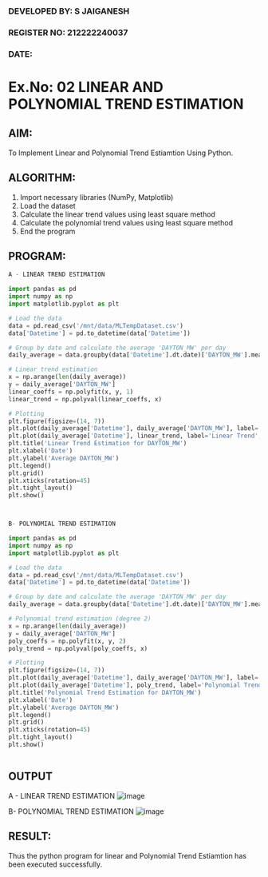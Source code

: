 ### DEVELOPED BY: S JAIGANESH
### REGISTER NO: 212222240037
### DATE:

# Ex.No: 02 LINEAR AND POLYNOMIAL TREND ESTIMATION

## AIM:
To Implement Linear and Polynomial Trend Estiamtion Using Python.

## ALGORITHM:
1. Import necessary libraries (NumPy, Matplotlib)
2. Load the dataset
3. Calculate the linear trend values using least square method
4. Calculate the polynomial trend values using least square method
5. End the program

## PROGRAM:
```python
A - LINEAR TREND ESTIMATION

import pandas as pd
import numpy as np
import matplotlib.pyplot as plt

# Load the data
data = pd.read_csv('/mnt/data/MLTempDataset.csv')
data['Datetime'] = pd.to_datetime(data['Datetime'])

# Group by date and calculate the average 'DAYTON_MW' per day
daily_average = data.groupby(data['Datetime'].dt.date)['DAYTON_MW'].mean().reset_index()

# Linear trend estimation
x = np.arange(len(daily_average))
y = daily_average['DAYTON_MW']
linear_coeffs = np.polyfit(x, y, 1)
linear_trend = np.polyval(linear_coeffs, x)

# Plotting
plt.figure(figsize=(14, 7))
plt.plot(daily_average['Datetime'], daily_average['DAYTON_MW'], label='Original Data', marker='o')
plt.plot(daily_average['Datetime'], linear_trend, label='Linear Trend', color='red')
plt.title('Linear Trend Estimation for DAYTON_MW')
plt.xlabel('Date')
plt.ylabel('Average DAYTON_MW')
plt.legend()
plt.grid()
plt.xticks(rotation=45)
plt.tight_layout()
plt.show()



B- POLYNOMIAL TREND ESTIMATION

import pandas as pd
import numpy as np
import matplotlib.pyplot as plt

# Load the data
data = pd.read_csv('/mnt/data/MLTempDataset.csv')
data['Datetime'] = pd.to_datetime(data['Datetime'])

# Group by date and calculate the average 'DAYTON_MW' per day
daily_average = data.groupby(data['Datetime'].dt.date)['DAYTON_MW'].mean().reset_index()

# Polynomial trend estimation (degree 2)
x = np.arange(len(daily_average))
y = daily_average['DAYTON_MW']
poly_coeffs = np.polyfit(x, y, 2)
poly_trend = np.polyval(poly_coeffs, x)

# Plotting
plt.figure(figsize=(14, 7))
plt.plot(daily_average['Datetime'], daily_average['DAYTON_MW'], label='Original Data', marker='o')
plt.plot(daily_average['Datetime'], poly_trend, label='Polynomial Trend (Degree 2)', color='green')
plt.title('Polynomial Trend Estimation for DAYTON_MW')
plt.xlabel('Date')
plt.ylabel('Average DAYTON_MW')
plt.legend()
plt.grid()
plt.xticks(rotation=45)
plt.tight_layout()
plt.show()



```

## OUTPUT
A - LINEAR TREND ESTIMATION
![image](https://github.com/user-attachments/assets/8ddb27df-8542-436e-a5de-3f26b033b5c5)



B- POLYNOMIAL TREND ESTIMATION
![image](https://github.com/user-attachments/assets/8c12d074-4a04-4f3e-8533-a879970e739b)



## RESULT:
Thus the python program for linear and Polynomial Trend Estiamtion has been executed successfully.
